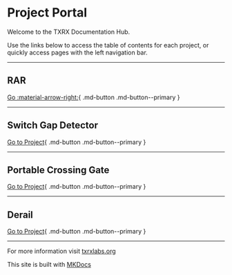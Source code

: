 # Project Portal

Welcome to the TXRX Documentation Hub.

Use the links below to access the table of contents for each project, or quickly access pages with the left navigation bar.

---

## **RAR**

[Go :material-arrow-right:](rar/rar_toc.md){ .md-button .md-button--primary } 

---

## **Switch Gap Detector**

[Go to Project](switchgap/switchgap_toc.md){ .md-button .md-button--primary } 

---

## **Portable Crossing Gate**

[Go to Project](crossing/crossing_toc.md){ .md-button .md-button--primary } 

---

## **Derail**

[Go to Project](derail/derail_toc.md){ .md-button .md-button--primary }

---

For more information visit [txrxlabs.org](https://www.txrxlabs.org)

This site is built with [MKDocs](http://mkdocs.org)
